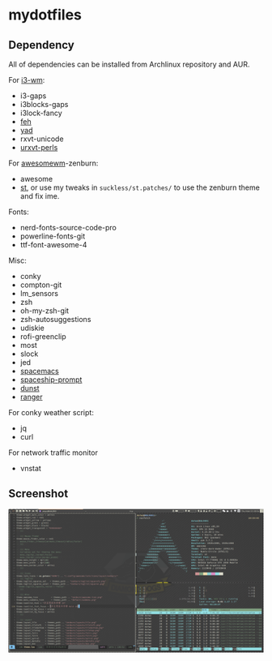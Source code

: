 # mydotfiles #
## Dependency ##
All of dependencies can be installed from Archlinux repository and AUR.

For [i3-wm](https://i3wm.org/):

* i3-gaps
* i3blocks-gaps
* i3lock-fancy
* [feh](https://github.com/derf/feh)
* [yad](https://github.com/v1cont/yad)
* rxvt-unicode
* [urxvt-perls](urxvt-perls)

For [awesomewm](https://awesomewm.org/)-zenburn:

* awesome
* [st](https://github.com/lukesmithxyz/st), or use my tweaks in `suckless/st.patches/` to use the zenburn theme and fix ime.

Fonts:
* nerd-fonts-source-code-pro
* powerline-fonts-git
* ttf-font-awesome-4

Misc:

* conky
* compton-git
* lm_sensors
* zsh
* oh-my-zsh-git
* zsh-autosuggestions
* udiskie
* rofi-greenclip
* most
* slock
* jed
* [spacemacs](http://spacemacs.org/)
* [spaceship-prompt](https://github.com/denysdovhan/spaceship-prompt)
* [dunst](https://dunst-project.org/)
* [ranger](https://github.com/ranger/ranger)



For conky weather script:

* jq
* curl

For network traffic monitor

* vnstat

## Screenshot ##

![Screenshot](./screenshot.png "screenshot")

